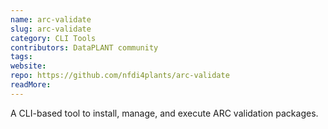 ```yaml
---
name: arc-validate
slug: arc-validate
category: CLI Tools
contributors: DataPLANT community
tags: 
website:
repo: https://github.com/nfdi4plants/arc-validate
readMore: 
---
```


A CLI-based tool to install, manage, and execute ARC validation packages.
